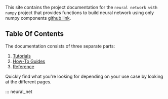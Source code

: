 This site contains the project documentation for the
`neural network with numpy` project that provides functions to build neural network using only numpy components
[github link](
    https://github.com/atkamara/deeplearning/tree/main/Neural%20Net%20v0.1.4).


## Table Of Contents


The documentation consists of three separate parts:

1. [Tutorials](tutorials.md)
2. [How-To Guides](how-to-guides.md)
3. [Reference](reference.md)

Quickly find what you're looking for depending on
your use case by looking at the different pages.

::: neural_net
